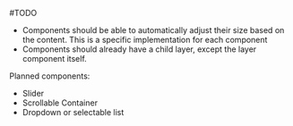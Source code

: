 #TODO

- Components should be able to automatically adjust their size based on the content. This is a specific implementation for each component
- Components should already have a child layer, except the layer component itself. 

Planned components:

- Slider 
- Scrollable Container
- Dropdown or selectable list
